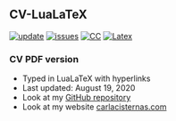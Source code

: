 ## CV-LuaLaTeX

[![update](https://img.shields.io/badge/latest%20update-August%202020-orange.svg)](https://github.com/carlacisternasg/CV-LuaLaTeX/blob/master/CV-Carla-Cisternas.pdf) [![issues](https://img.shields.io/badge/issues-0-yellow.svg)](https://github.com/carlacisternasg/CV-LuaLaTeX/issues) [![CC](https://img.shields.io/badge/license-CC--BY--4.0-black)](https://github.com/carlacisternasg/CV-LuaLaTeX/blob/master/LICENSE.txt) [![Latex](https://img.shields.io/badge/Made%20with-LaTeX-1f425f.svg)](https://www.latex-project.org/) 

### CV PDF version 
- Typed in LuaLaTeX with hyperlinks
- Last updated: August 19, 2020
- Look at my [GitHub repository](https://github.com/carlacisternasg/CV-LuaLaTeX/blob/master/CV-Carla-Cisternas.pdf)
- Look at my website [carlacisternas.com](https://carlacisternas.com/) 
